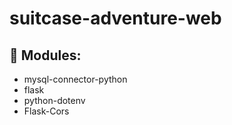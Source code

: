 # suitcase-adventure-web

## :electric_plug: Modules:
* mysql-connector-python
* flask
* python-dotenv
* Flask-Cors
